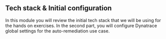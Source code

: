 ## Tech stack & Initial configuration

In this module you will review the initial tech stack that we will be using for the hands on exercises. In the second part, you will configure Dynatrace global settings for the auto-remediation use case.
